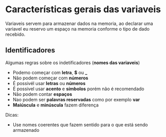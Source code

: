 # Características gerais das variaveis
Variaveis servem para armazenar dados na memoria, ao declarar uma variavel eu reservo um espaço na memoria conforme o tipo de dado recebido.
 
## Identificadores
Algumas regras sobre os indetificadores (**nomes das variaveis**)

* Podemo começar com **letra**, **$** ou **_**
* Não podem começar com **números**
* É possivél usar **letras** ou **números**
* É possivel usar **acento** e **símbolos** porém não é recomendado
* Não podem contar **espaços**
* Nao podem ser **palavras reservadas** como por exemplo **var**
* **Maiúscula** e **minúscula** fazem diferença

Dicas:
* Use nomes coerentes que fazem sentido para o que está sendo armazenado
